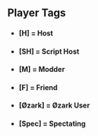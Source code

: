 ## Player Tags

- #### [H] = Host
- #### [SH] = Script Host
- #### [M] = Modder
- #### [F] = Friend
- #### [Øzark] = Øzark User
- #### [Spec] = Spectating